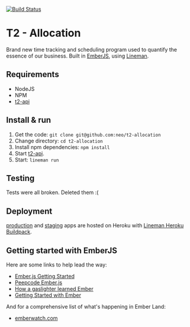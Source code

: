 [![Build Status](https://magnum.travis-ci.com/neo/t2-allocation.png?token=cbFumu6XwVNSbYuFchBc)](https://magnum.travis-ci.com/neo/t2-allocation)
# T2 - Allocation

Brand new time tracking and scheduling program used to quantify the essence of our business. Built
in [EmberJS](http://emberjs.com), using [Lineman](http://linemanjs.com).

## Requirements

* NodeJS
* NPM
* [t2-api](http://github.com/neo/t2-api)


## Install & run

1. Get the code: `git clone git@github.com:neo/t2-allocation`
1. Change directory: `cd t2-allocation`
1. Install npm dependencies: `npm install`
1. Start [t2-api](https://github.com/neo/t2-api#start-the-server).
1. Start: `lineman run`

## Testing

Tests were all broken. Deleted them :(

## Deployment

[production](http://t2allocation.neo.com) and [staging](http://t2allocation-staging.herokuapp.com)
apps are hosted on Heroku with [Lineman Heroku Buildpack](http://linemanjs.com/#heroku-deployment).

## Getting started with EmberJS

Here are some links to help lead the way:

- [Ember.js Getting Started](http://emberjs.com/guides/getting-started/)
- [Peepcode Ember.js](https://peepcode.com/products/emberjs)
- [How a gaslighter learned Ember](http://www.youtube.com/watch?v=LyHK18s9taM)
- [Getting Started with Ember](http://tech.pro/tutorial/1166/getting-started-with-emberjs)

And for a comprehensive list of what's happening in Ember Land:

- [emberwatch.com](http://emberwatch.com/)
